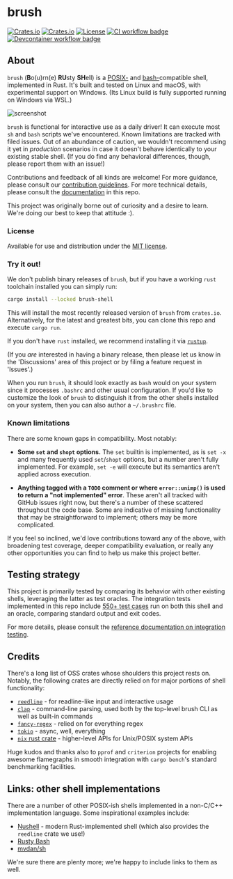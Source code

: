 # brush

[![Crates.io](https://img.shields.io/crates/v/brush-shell?style=flat-square)](https://crates.io/crates/brush-shell)
[![Crates.io](https://img.shields.io/crates/d/brush-shell?style=flat-square)](https://crates.io/crates/brush-shell)
[![License](https://img.shields.io/badge/license-MIT-blue?style=flat-square)](LICENSE)
[![CI workflow badge](https://github.com/reubeno/brush/actions/workflows/ci.yaml/badge.svg)](https://github.com/reubeno/brush/actions/workflows/ci.yaml)
[![Devcontainer workflow badge](https://github.com/reubeno/brush/actions/workflows/devcontainer.yaml/badge.svg)](https://github.com/reubeno/brush/actions/workflows/devcontainer.yaml)

## About

`brush` (**B**o(u)rn(e) **RU**sty **SH**ell) is a [POSIX-](https://pubs.opengroup.org/onlinepubs/9699919799/utilities/V3_chap02.html) and [bash-](https://www.gnu.org/software/bash/)compatible shell,
implemented in Rust. It's built and tested on Linux and macOS, with experimental support on Windows. (Its Linux build is fully supported running on Windows via WSL.)

![screenshot](https://github.com/user-attachments/assets/0e64d1b9-7e4e-43be-8593-6c1b9607ac52)

`brush` is functional for interactive use as a daily driver! It can execute most `sh` and `bash` scripts we've
encountered. Known limitations are tracked with filed issues. Out of an abundance of caution, 
we wouldn't recommend using it yet in _production_ scenarios in case it doesn't behave identically
to your existing stable shell. (If you do find any behavioral differences, though, please report them with an
issue!)

Contributions and feedback of all kinds are welcome! For more guidance, please consult our
[contribution guidelines](CONTRIBUTING.md). For more technical details, please consult the
[documentation](docs/README.md) in this repo.

This project was originally borne out of curiosity and a desire to learn. We're doing our best to keep that
attitude :).

### License

Available for use and distribution under the [MIT license](LICENSE).

### Try it out!

We don't publish binary releases of `brush`, but if you have a working `rust` toolchain installed you can simply run:

```bash
cargo install --locked brush-shell
```

This will install the most recently released version of `brush` from `crates.io`. Alternatively, for the latest and
greatest bits, you can clone this repo and execute `cargo run`.

If you don't have `rust` installed, we recommend installing it via [`rustup`](https://rustup.rs/).

(If you *are* interested in having a binary release, then please let us know in the 'Discussions' area of this
project or by filing a feature request in 'Issues'.)

When you run `brush`, it should look exactly as `bash` would on your system since it processes `.bashrc` and
other usual configuration. If you'd like to customize the look of `brush` to distinguish it from the other shells
installed on your system, then you can also author a `~/.brushrc` file.

### Known limitations

There are some known gaps in compatibility. Most notably:

* **Some `set` and `shopt` options.**
  The `set` builtin is implemented, as is `set -x` and many frequently used `set`/`shopt` options, but a number aren't fully implemented. For example, `set -e` will execute but its semantics aren't applied across execution.

* **Anything tagged with a `TODO` comment or where `error::unimp()` is used to return a "not implemented" error**.
  These aren't all tracked with GitHub issues right now, but there's a number of these scattered throughout the code base. Some are indicative of missing functionality that may be straightforward to implement; others may be more complicated.

If you feel so inclined, we'd love contributions toward any of the above, with broadening test coverage, deeper compatibility evaluation, or really any other opportunities you can find to help us make this project better.

## Testing strategy

This project is primarily tested by comparing its behavior with other existing shells, leveraging the latter as test oracles. The integration tests implemented in this repo include [550+ test cases](brush-shell/tests/cases) run on both this shell and an oracle, comparing standard output and exit codes.

For more details, please consult the [reference documentation on integration testing](docs/reference/integration-testing.md).

## Credits

There's a long list of OSS crates whose shoulders this project rests on. Notably, the following crates are directly relied on for major portions of shell functionality:

* [`reedline`](https://github.com/nushell/reedline) - for readline-like input and interactive usage
* [`clap`](https://github.com/clap-rs/clap) - command-line parsing, used both by the top-level brush CLI as well as built-in commands
* [`fancy-regex`](https://github.com/fancy-regex/fancy-regex) - relied on for everything regex
* [`tokio`](https://github.com/tokio-rs/tokio) - async, well, everything
* [`nix` rust crate](https://github.com/nix-rust/nix) - higher-level APIs for Unix/POSIX system APIs

Huge kudos and thanks also to `pprof` and `criterion` projects for enabling awesome flamegraphs in smooth integration with `cargo bench`'s standard benchmarking facilities.

## Links: other shell implementations

There are a number of other POSIX-ish shells implemented in a non-C/C++ implementation language. Some inspirational examples include:

* [Nushell](https://www.nushell.sh/) - modern Rust-implemented shell (which also provides the `reedline` crate we use!)
* [Rusty Bash](https://github.com/shellgei/rusty_bash)
* [mvdan/sh](https://github.com/mvdan/sh)

We're sure there are plenty more; we're happy to include links to them as well.
